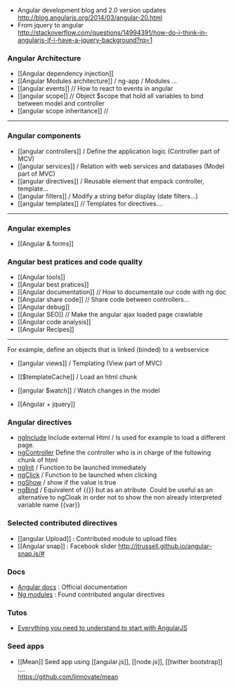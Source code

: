 * Angular development blog and 2.0 version updates       
http://blog.angularjs.org/2014/03/angular-20.html
* From jquery to angular    
http://stackoverflow.com/questions/14994391/how-do-i-think-in-angularjs-if-i-have-a-jquery-background?rq=1

### Angular Architecture
* [[Angular dependency injection]]
* [[Angular Modules architecture]] / ng-app / Modules ...
* [[angular events]] // How to react to events in angular   
* [[angular scope]] // Object $scope that hold all variables to bind between model and controller
* [[angular scope inheritance]] //
***

### Angular components
* [[angular controllers]] / Define the application logic (Controller part of MCV)   
* [[angular services]] / Relation with web services and databases (Model part of MVC)   
* [[angular directives]] / Reusable element that empack controller, template...
* [[angular filters]] / Modify a string befor display (date filters...)
* [[angular templates]] // Templates for directives....

***

### Angular exemples 
* [[Angular & forms]]

### Angular best pratices and code quality
* [[Angular tools]]
* [[Angular best pratices]]
* [[Angular documentation]] // How to documentate our code with ng doc
* [[Angular share code]] // Share code between controllers...
* [[Angular debug]]
* [[Angular SEO]] // Make the angular ajax loaded page crawlable
* [[Angular code analysis]]
* [[Angular Recipes]]

***
For example, define an objects that is linked (binded) to a webservice   
* [[angular views]] / Templating (View part of MVC)   

* [[$templateCache]] / Load an html chunk
* [[angular $watch]] / Watch changes in the model   
* [[Angular + jquery]]

### Angular directives

* [ngInclude](http://docs.angularjs.org/api/ng.directive:ngInclude)
Include external Html / Is used for example to load a different page. 
* [ngController](http://docs.angularjs.org/api/ng.directive:ngController) 
Define the controller who is in charge of the following chunk of html  
* [ngInit](https://docs.angularjs.org/api/ng/directive/ngInit) / Function to be launched immediately 
* [ngClick](https://docs.angularjs.org/api/ng/directive/ngClick) / Function to be launched when clicking 
* [ngShow](https://docs.angularjs.org/api/ng/directive/ngShow) / show if the value is true 
* [ngBind](https://docs.angularjs.org/api/ng/directive/ngBind) / Equivalent of {{}} but as an atribute. Could be useful as an alternative to ngCloak in order not to show the non already interpreted variable name {{var}} 

### Selected contributed directives
* [[angular Upload]] : Contributed module to upload files 
* [[Angular snap]] : Facebook slider  http://jtrussell.github.io/angular-snap.js/#

### Docs 

* [Angular docs](http://docs.angularjs.org/api) : Official documentation
* [Ng modules](http://ngmodules.org/) : Found contributed angular directives

### Tutos   
* [Everything you need to understand to start with AngularJS](http://stephanebegaudeau.tumblr.com/post/48776908163/everything-you-need-to-understand-to-start-with)  

### Seed apps 

* [[Mean]]
Seed app using [[angular.js]], [[node.js]], [[twitter bootstrap]] ....   
https://github.com/linnovate/mean